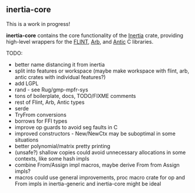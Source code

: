 ## inertia-core

This is a work in progress!

**inertia-core** contains the core functionality of the
[Inertia](https://github.com/wjyoumans/inertia) crate, providing high-level 
wrappers for the [FLINT](https://flintlib.org/doc/), 
[Arb](https://arblib.org/), and [Antic](https://github.com/wbhart/antic) 
C libraries.


TODO:
 * better name distancing it from inertia
 * split into features or workspace (maybe make workspace with flint, arb, antic 
 crates with individual features?)
 * add LGPL
 * rand - see Rug/gmp-mpfr-sys
 * tons of boilerplate, docs, TODO/FIXME comments
 * rest of Flint, Arb, Antic types
 * serde
 * TryFrom conversions
 * borrows for FFI types
 * improve op guards to avoid seg faults in C
 * improved constructors - New/NewCtx may be suboptimal in some situations
 * better polynomial/matrix pretty printing
 * (unsafe?) shallow copies could avoid unnecessary allocations in some contexts, like
 some hash impls
 * combine From/Assign impl macros, maybe derive From from Assign impls?
 * macros could use general improvements, proc macro crate for op and From impls
 in inertia-generic and inertia-core might be ideal
